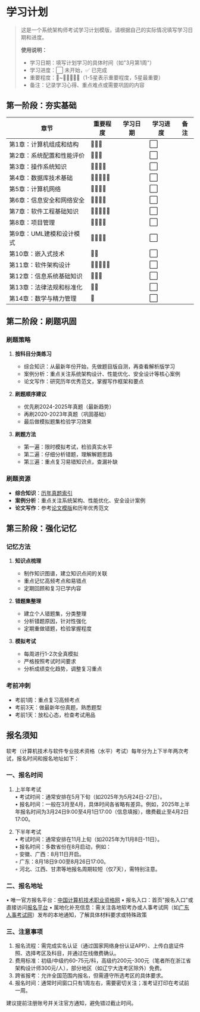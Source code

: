 # 学习计划

> 这是一个系统架构师考试学习计划模版，请根据自己的实际情况填写学习日期和进度。
> 
> **使用说明：**
> - 学习日期：填写计划学习的具体时间（如"3月第1周"）
> - 学习进度：⬜ 未开始，✅ 已完成
> - 重要程度：🌟~🌟🌟🌟🌟🌟（1-5星表示重要程度，5星最重要）
> - 备注：记录学习心得、重点难点或需要巩固的内容

## 第一阶段：夯实基础

| 章节 | 重要程度 | 学习日期 | 学习进度 | 备注 |
|------|----------|----------|----------|------|
| 第1章：计算机组成和结构 | 🌟🌟🌟 | | ⬜ | |
| 第2章：系统配置和性能评价 | 🌟🌟🌟 | | ⬜ | |
| 第3章：操作系统知识 | 🌟🌟🌟🌟 | | ⬜ | |
| 第4章：数据库技术基础 | 🌟🌟🌟🌟🌟 | | ⬜ | |
| 第5章：计算机网络 | 🌟🌟🌟🌟 | | ⬜ | |
| 第6章：信息安全和网络安全 | 🌟🌟🌟🌟 | | ⬜ | |
| 第7章：软件工程基础知识 | 🌟🌟🌟🌟🌟 | | ⬜ | |
| 第8章：项目管理 | 🌟🌟🌟🌟 | | ⬜ | |
| 第9章：UML建模和设计模式 | 🌟🌟🌟🌟 | | ⬜ | |
| 第10章：嵌入式技术 | 🌟🌟 | | ⬜ | |
| 第11章：软件架构设计 | 🌟🌟🌟🌟🌟 | | ⬜ | |
| 第12章：信息系统基础知识 | 🌟🌟🌟 | | ⬜ | |
| 第13章：法律法规和标准化 | 🌟🌟 | | ⬜ | |
| 第14章：数学与精力管理 | 🌟 | | ⬜ | |


## 第二阶段：刷题巩固

### 刷题策略
1. **按科目分类练习**
   - 综合知识：从最新年份开始，先做题目版自测，再查看解析版学习
   - 案例分析：重点关注系统架构设计、性能优化、安全设计等核心案例
   - 论文写作：研究历年优秀范文，掌握写作框架和要点

2. **刷题顺序建议**
   - 优先刷2024-2025年真题（最新趋势）
   - 再刷2020-2023年真题（巩固基础）
   - 最后做模拟题集检验学习效果

3. **刷题方法**
   - 第一遍：限时模拟考试，检验真实水平
   - 第二遍：仔细分析错题，理解解题思路
   - 第三遍：重点复习易错知识点，查漏补缺

### 刷题资源
- **综合知识**：[历年真题索引](../README.md#-历年真题索引)
- **案例分析**：重点关注系统架构、性能优化、安全设计案例
- **论文写作**：参考[论文模版](../template/lecture_template.md)和历年优秀范文

## 第三阶段：强化记忆

### 记忆方法
1. **知识点梳理**
   - 制作知识图谱，建立知识点间的关联
   - 重点记忆高频考点和易错点
   - 定期回顾和复习已学内容

2. **错题集整理**
   - 建立个人错题集，分类整理
   - 分析错题原因，针对性强化
   - 定期重做错题，检验掌握程度

3. **模拟考试**
   - 每周进行1-2次全真模拟
   - 严格按照考试时间要求
   - 分析成绩变化趋势，调整复习重点

### 考前冲刺
- 考前1周：重点复习高频考点
- 考前3天：做最新年份真题，熟悉题型
- 考前1天：放松心态，检查考试用品



## 报名须知
软考（计算机技术与软件专业技术资格（水平）考试）每年分为上下半年两次考试，报名时间和报名地址如下：

### 一、报名时间
1. 上半年考试  
   • 考试时间：通常安排在5月下旬（如2025年为5月24日-27日）。  
   • 报名时间：一般在3月至4月，具体时间各省略有差异。例如，2025年上半年报名时间为3月24日9:00至4月1日17:00（信息填报），缴费截止至4月2日17:00。  

2. 下半年考试  
   • 考试时间：通常安排在11月上旬（如2025年为11月8日-11日）。  
   • 报名时间：多数省份在8月启动，例如：  
     ◦ 安徽、广西：8月11日开启。  
     ◦ 广东：8月18日9:00至8月26日17:00。  
     ◦ 河北、江西、甘肃等地报名周期较短（仅7天），需特别注意。  

### 二、报名地址
• 唯一官方报名平台：[中国计算机技术职业资格网](https://www.ruankao.org.cn/)
• 报名入口：首页"报名入口"或直接访问[报名平台](https://bm.ruankao.org.cn/sign/welcome)
• 属地化补充信息：需关注各地软考办或人事考试网（如[广东人事考试网](http://rsks.gd.gov.cn/)）发布的本地通知，了解具体材料要求或特殊政策

### 三、注意事项
1. 报名流程：需完成实名认证（通过国家网络身份认证APP）、上传白底证件照、选择考区及科目，并通过在线缴费确认。  
2. 费用标准：初级/中级约60-75元/科，高级约200元-300元（笔者所在浙江省架构设计师300元/人），部分地区（如辽宁大连考区除外）免费。  
3. 跨省报考：允许全国范围内报名，但需遵守所选考区的具体要求。  
4. 报名时间：通常时间窗口只有1周左右，需要密切关注；准考证打印在考试前一周。

建议提前注册账号并关注官方通知，避免错过截止时间。